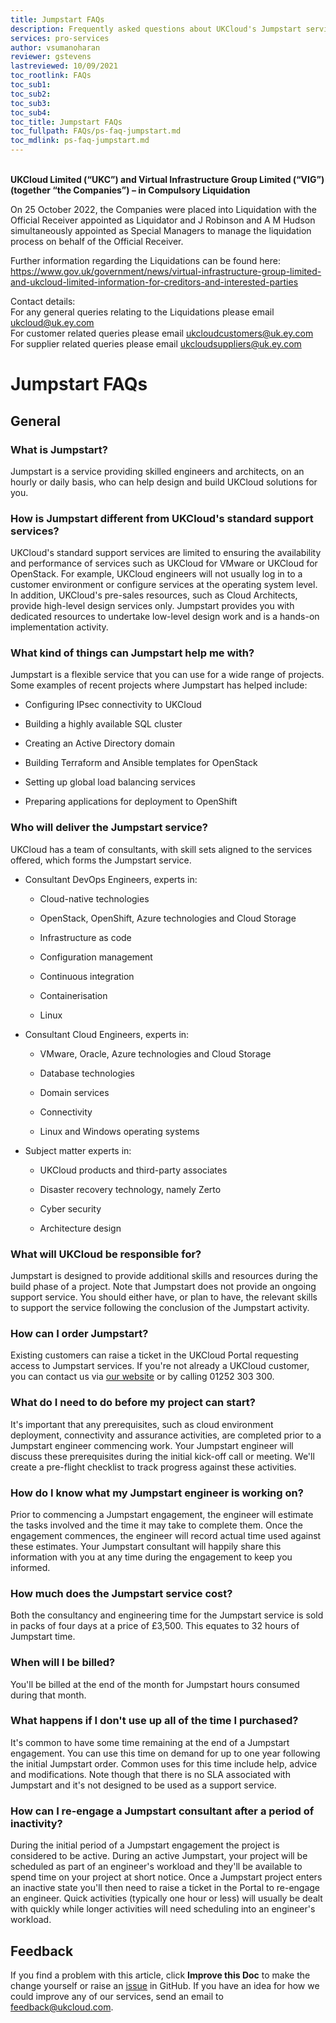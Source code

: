 ```yaml
---
title: Jumpstart FAQs
description: Frequently asked questions about UKCloud's Jumpstart service
services: pro-services
author: vsumanoharan
reviewer: gstevens
lastreviewed: 10/09/2021
toc_rootlink: FAQs
toc_sub1: 
toc_sub2:
toc_sub3:
toc_sub4:
toc_title: Jumpstart FAQs
toc_fullpath: FAQs/ps-faq-jumpstart.md
toc_mdlink: ps-faq-jumpstart.md
---
```


<br>**UKCloud Limited (“UKC”) and Virtual Infrastructure Group Limited (“VIG”) (together “the Companies”) – in Compulsory Liquidation**

On 25 October 2022, the Companies were placed into Liquidation with the Official Receiver appointed as Liquidator and J Robinson and A M Hudson simultaneously appointed as Special Managers to manage the liquidation process on behalf of the Official Receiver.

Further information regarding the Liquidations can be found here: <https://www.gov.uk/government/news/virtual-infrastructure-group-limited-and-ukcloud-limited-information-for-creditors-and-interested-parties>

Contact details:<br>
For any general queries relating to the Liquidations please email <ukcloud@uk.ey.com><br>
For customer related queries please email <ukcloudcustomers@uk.ey.com><br>
For supplier related queries please email <ukcloudsuppliers@uk.ey.com>

# Jumpstart FAQs

## General

### What is Jumpstart?

Jumpstart is a service providing skilled engineers and architects, on an hourly or daily basis, who can help design and build UKCloud solutions for you.

### How is Jumpstart different from UKCloud's standard support services?

UKCloud's standard support services are limited to ensuring the availability and performance of services such as UKCloud for VMware or UKCloud for OpenStack. For example, UKCloud engineers will not usually log in to a customer environment or configure services at the operating system level. In addition, UKCloud's pre-sales resources, such as Cloud Architects, provide high-level design services only. Jumpstart provides you with dedicated resources to undertake low-level design work and is a hands-on implementation activity.

### What kind of things can Jumpstart help me with?

Jumpstart is a flexible service that you can use for a wide range of projects. Some examples of recent projects where Jumpstart has helped include:

- Configuring IPsec connectivity to UKCloud

- Building a highly available SQL cluster

- Creating an Active Directory domain

- Building Terraform and Ansible templates for OpenStack

- Setting up global load balancing services

- Preparing applications for deployment to OpenShift

### Who will deliver the Jumpstart service?

UKCloud has a team of consultants, with skill sets aligned to the services offered, which forms the Jumpstart service.

- Consultant DevOps Engineers, experts in:

  - Cloud-native technologies
  
  - OpenStack, OpenShift, Azure technologies and Cloud Storage
  
  - Infrastructure as code
  
  - Configuration management
  
  - Continuous integration
  
  - Containerisation
  
  - Linux
  
- Consultant Cloud Engineers, experts in:
  
  - VMware, Oracle, Azure technologies and Cloud Storage
  
  - Database technologies
  
  - Domain services
  
  - Connectivity
  
  - Linux and Windows operating systems

- Subject matter experts in:

  - UKCloud products and third-party associates
  
  - Disaster recovery technology, namely Zerto

  - Cyber security

  - Architecture design

### What will UKCloud be responsible for?

Jumpstart is designed to provide additional skills and resources during the build phase of a project. Note that Jumpstart does not provide an ongoing support service. You should either have, or plan to have, the relevant skills to support the service following the conclusion of the Jumpstart activity.

### How can I order Jumpstart?

Existing customers can raise a ticket in the UKCloud Portal requesting access to Jumpstart services. If you're not already a UKCloud customer, you can contact us via [our website](https://ukcloud.com/contact/) or by calling 01252 303 300.

### What do I need to do before my project can start?

It's important that any prerequisites, such as cloud environment deployment, connectivity and assurance activities, are completed prior to a Jumpstart engineer commencing work. Your Jumpstart engineer will discuss these prerequisites during the initial kick-off call or meeting. We'll create a pre-flight checklist to track progress against these activities.

### How do I know what my Jumpstart engineer is working on?

Prior to commencing a Jumpstart engagement, the engineer will estimate the tasks involved and the time it may take to complete them. Once the engagement commences, the engineer will record actual time used against these estimates. Your Jumpstart consultant will happily share this information with you at any time during the engagement to keep you informed.

### How much does the Jumpstart service cost?

Both the consultancy and engineering time for the Jumpstart service is sold in packs of four days at a price of £3,500. This equates to 32 hours of Jumpstart time.

### When will I be billed?

You'll be billed at the end of the month for Jumpstart hours consumed during that month.

### What happens if I don't use up all of the time I purchased?

It's common to have some time remaining at the end of a Jumpstart engagement. You can use this time on demand for up to one year following the initial Jumpstart order. Common uses for this time include help, advice and modifications. Note though that there is no SLA associated with Jumpstart and it's not designed to be used as a support service.

### How can I re-engage a Jumpstart consultant after a period of inactivity?

During the initial period of a Jumpstart engagement the project is considered to be active. During an active Jumpstart, your project will be scheduled as part of an engineer's workload and they'll be available to spend time on your project at short notice. Once a Jumpstart project enters an inactive state you'll then need to raise a ticket in the Portal to re-engage an engineer. Quick activities (typically one hour or less) will usually be dealt with quickly while longer activities will need scheduling into an engineer's workload.

## Feedback

If you find a problem with this article, click **Improve this Doc** to make the change yourself or raise an [issue](https://github.com/UKCloud/documentation/issues) in GitHub. If you have an idea for how we could improve any of our services, send an email to <feedback@ukcloud.com>.
